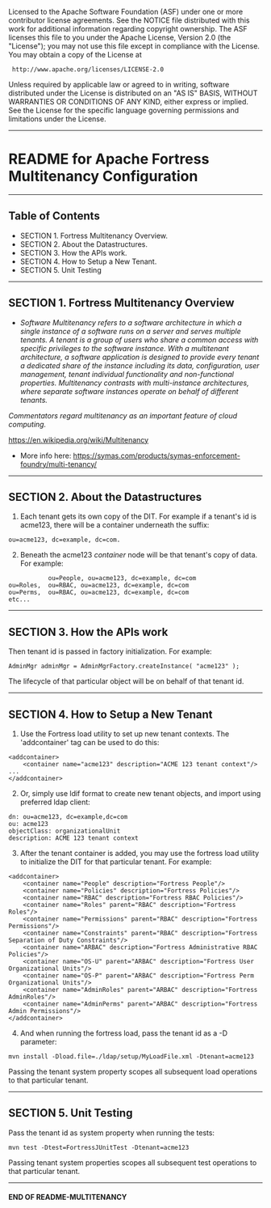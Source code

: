   Licensed to the Apache Software Foundation (ASF) under one
   or more contributor license agreements.  See the NOTICE file
   distributed with this work for additional information
   regarding copyright ownership.  The ASF licenses this file
   to you under the Apache License, Version 2.0 (the
   "License"); you may not use this file except in compliance
   with the License.  You may obtain a copy of the License at

     http://www.apache.org/licenses/LICENSE-2.0

   Unless required by applicable law or agreed to in writing,
   software distributed under the License is distributed on an
   "AS IS" BASIS, WITHOUT WARRANTIES OR CONDITIONS OF ANY
   KIND, either express or implied.  See the License for the
   specific language governing permissions and limitations
   under the License.

-------------------------------------------------------------------------------
# README for Apache Fortress Multitenancy Configuration
-------------------------------------------------------------------------------

## Table of Contents

 * SECTION 1. Fortress Multitenancy Overview.
 * SECTION 2. About the Datastructures.
 * SECTION 3. How the APIs work.
 * SECTION 4. How to Setup a New Tenant.
 * SECTION 5. Unit Testing

-------------------------------------------------------------------------------
## SECTION 1.  Fortress Multitenancy Overview

* *Software Multitenancy refers to a software architecture in which a single instance of a software runs on a server and serves multiple tenants. A tenant is a group of users who share a common access with specific privileges to the software instance. With a multitenant architecture, a software application is designed to provide every tenant a dedicated share of the instance including its data, configuration, user management, tenant individual functionality and non-functional properties. Multitenancy contrasts with multi-instance architectures, where separate software instances operate on behalf of different tenants.*

 *Commentators regard multitenancy as an important feature of cloud computing.*

 https://en.wikipedia.org/wiki/Multitenancy

* More info here: https://symas.com/products/symas-enforcement-foundry/multi-tenancy/

-------------------------------------------------------------------------------
## SECTION 2.  About the Datastructures

1. Each tenant gets its own copy of the DIT.  For example if a tenant's id is acme123, there will be a container underneath the suffix:

 ```
 ou=acme123, dc=example, dc=com.
 ```

2. Beneath the acme123 *container* node will be that tenant's copy of data.  For example:

 ```
            ou=People, ou=acme123, dc=example, dc=com
 ou=Roles,  ou=RBAC, ou=acme123, dc=example, dc=com
 ou=Perms,  ou=RBAC, ou=acme123, dc=example, dc=com
 etc...
 ```

-------------------------------------------------------------------------------
## SECTION 3.  How the APIs work

Then tenant id is passed in factory initialization.  For example:

 ```
 AdminMgr adminMgr = AdminMgrFactory.createInstance( "acme123" );
 ```

 The lifecycle of that particular object will be on behalf of that tenant id.

-------------------------------------------------------------------------------
## SECTION 4.  How to Setup a New Tenant

1. Use the Fortress load utility to set up new tenant contexts.  The 'addcontainer' tag can be used to do this:

 ```
 <addcontainer>
     <container name="acme123" description="ACME 123 tenant context"/>
 ...
 </addcontainer>
 ```

2. Or, simply use ldif format to create new tenant objects, and import using preferred ldap client:
 ```
 dn: ou=acme123, dc=example,dc=com
 ou: acme123
 objectClass: organizationalUnit
 description: ACME 123 tenant context
 ```

3. After the tenant container is added, you may use the fortress load utility to initialize the DIT for that particular tenant.  For example:

 ```
 <addcontainer>
     <container name="People" description="Fortress People"/>
     <container name="Policies" description="Fortress Policies"/>
     <container name="RBAC" description="Fortress RBAC Policies"/>
     <container name="Roles" parent="RBAC" description="Fortress Roles"/>
     <container name="Permissions" parent="RBAC" description="Fortress Permissions"/>
     <container name="Constraints" parent="RBAC" description="Fortress Separation of Duty Constraints"/>
     <container name="ARBAC" description="Fortress Administrative RBAC Policies"/>
     <container name="OS-U" parent="ARBAC" description="Fortress User Organizational Units"/>
     <container name="OS-P" parent="ARBAC" description="Fortress Perm Organizational Units"/>
     <container name="AdminRoles" parent="ARBAC" description="Fortress AdminRoles"/>
     <container name="AdminPerms" parent="ARBAC" description="Fortress Admin Permissions"/>
 </addcontainer>
 ```

4. And when running the fortress load, pass the tenant id as a -D parameter:
 ```
 mvn install -Dload.file=./ldap/setup/MyLoadFile.xml -Dtenant=acme123
 ```

 Passing the tenant system property scopes all subsequent load operations to that particular tenant.

___________________________________________________________________________________
## SECTION 5.  Unit Testing

Pass the tenant id as system property when running the tests:

 ```
 mvn test -Dtest=FortressJUnitTest -Dtenant=acme123
 ```

 Passing tenant system properties scopes all subsequent test operations to that particular tenant.

___________________________________________________________________________________
#### END OF README-MULTITENANCY